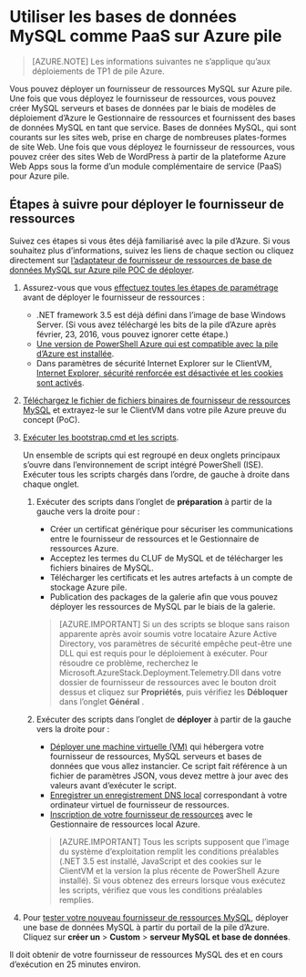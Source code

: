 <properties
    pageTitle="Utiliser les bases de données MySQL comme PaaS sur Azure pile | Microsoft Azure"
    description="Comprendre les étapes à suivre pour déployer le fournisseur de ressources de MySQL et de fournir de MySQL en tant que service sur Azure pile."
    services="azure-stack"
    documentationCenter=""
    authors="Dumagar"
    manager="bradleyb"
    editor=""/>

<tags
    ms.service="multiple"
    ms.workload="na"
    ms.tgt_pltfrm="na"
    ms.devlang="na"
    ms.topic="article"
    ms.date="09/26/2016"
    ms.author="dumagar"/>

# <a name="use-mysql-databases-as-paas-on-azure-stack"></a>Utiliser les bases de données MySQL comme PaaS sur Azure pile

> [AZURE.NOTE] Les informations suivantes ne s’applique qu’aux déploiements de TP1 de pile Azure.

Vous pouvez déployer un fournisseur de ressources MySQL sur Azure pile. Une fois que vous déployez le fournisseur de ressources, vous pouvez créer MySQL serveurs et bases de données par le biais de modèles de déploiement d’Azure le Gestionnaire de ressources et fournissent des bases de données MySQL en tant que service. Bases de données MySQL, qui sont courants sur les sites web, prise en charge de nombreuses plates-formes de site Web. Une fois que vous déployez le fournisseur de ressources, vous pouvez créer des sites Web de WordPress à partir de la plateforme Azure Web Apps sous la forme d’un module complémentaire de service (PaaS) pour Azure pile.

## <a name="quick-steps-to-deploy-the-resource-provider"></a>Étapes à suivre pour déployer le fournisseur de ressources
Suivez ces étapes si vous êtes déjà familiarisé avec la pile d’Azure. Si vous souhaitez plus d’informations, suivez les liens de chaque section ou cliquez directement sur [l’adaptateur de fournisseur de ressources de base de données MySQL sur Azure pile POC de déployer](azure-stack-mysql-rp-deploy-long.md).

1.  Assurez-vous que vous [effectuez toutes les étapes de paramétrage](azure-stack-mysql-rp-deploy-long.md#set-up-steps-before-you-deploy) avant de déployer le fournisseur de ressources :

    - .NET framework 3.5 est déjà défini dans l’image de base Windows Server. (Si vous avez téléchargé les bits de la pile d’Azure après février, 23, 2016, vous pouvez ignorer cette étape.)
    - [Une version de PowerShell Azure qui est compatible avec la pile d’Azure est installée](http://aka.ms/azStackPsh).
    - Dans paramètres de sécurité Internet Explorer sur le ClientVM, [Internet Explorer, sécurité renforcée est désactivée et les cookies sont activés](azure-stack-mysql-rp-deploy-long.md#Turn-off-IE-enhanced-security-and-enable-cookies).

2. [Téléchargez le fichier de fichiers binaires de fournisseur de ressources MySQL](http://aka.ms/masmysqlrp) et extrayez-le sur le ClientVM dans votre pile Azure preuve du concept (PoC).

3. [Exécuter les bootstrap.cmd et les scripts](azure-stack-mysql-rp-deploy-long.md#Bootstrap-the-resource-provider-deployment-PowerShell-and-Prepare-for-deployment).

    Un ensemble de scripts qui est regroupé en deux onglets principaux s’ouvre dans l’environnement de script intégré PowerShell (ISE). Exécuter tous les scripts chargés dans l’ordre, de gauche à droite dans chaque onglet.

    1. Exécuter des scripts dans l’onglet de **préparation** à partir de la gauche vers la droite pour :

        - Créer un certificat générique pour sécuriser les communications entre le fournisseur de ressources et le Gestionnaire de ressources Azure.
        - Acceptez les termes du CLUF de MySQL et de télécharger les fichiers binaires de MySQL.
        - Télécharger les certificats et les autres artefacts à un compte de stockage Azure pile.
        - Publication des packages de la galerie afin que vous pouvez déployer les ressources de MySQL par le biais de la galerie.

        > [AZURE.IMPORTANT] Si un des scripts se bloque sans raison apparente après avoir soumis votre locataire Azure Active Directory, vos paramètres de sécurité empêche peut-être une DLL qui est requis pour le déploiement à exécuter. Pour résoudre ce problème, recherchez le Microsoft.AzureStack.Deployment.Telemetry.Dll dans votre dossier de fournisseur de ressources avec le bouton droit dessus et cliquez sur **Propriétés**, puis vérifiez les **Débloquer** dans l’onglet **Général** .

    2. Exécuter des scripts dans l’onglet de **déployer** à partir de la gauche vers la droite pour :

        - [Déployer une machine virtuelle (VM)](azure-stack-mysql-rp-deploy-long.md#Deploy-the-MySQLResource-Provider-VM) qui hébergera votre fournisseur de ressources, MySQL serveurs et bases de données que vous allez instancier. Ce script fait référence à un fichier de paramètres JSON, vous devez mettre à jour avec des valeurs avant d’exécuter le script.
        - [Enregistrer un enregistrement DNS local](azure-stack-mysql-rp-deploy-long.md#Update-the-local-DNS) correspondant à votre ordinateur virtuel de fournisseur de ressources.
        - [Inscription de votre fournisseur de ressources](azure-stack-mysql-rp-deploy-long.md#Register-the-MySQL-RP-Resource-Provider) avec le Gestionnaire de ressources local Azure.

        > [AZURE.IMPORTANT] Tous les scripts supposent que l’image du système d’exploitation remplit les conditions préalables (.NET 3.5 est installé, JavaScript et des cookies sur le ClientVM et la version la plus récente de PowerShell Azure installé). Si vous obtenez des erreurs lorsque vous exécutez les scripts, vérifiez que vous les conditions préalables remplies.

5. Pour [tester votre nouveau fournisseur de ressources MySQL](/azure-stack-MySql-rp-deploy-long.md#create-your-first-mysql-database-to=test-your-deployment), déployer une base de données MySQL à partir du portail de la pile d’Azure. Cliquez sur **créer un** &gt; **Custom** &gt; **serveur MySQL et base de données**.

Il doit obtenir de votre fournisseur de ressources MySQL des et en cours d’exécution en 25 minutes environ.
